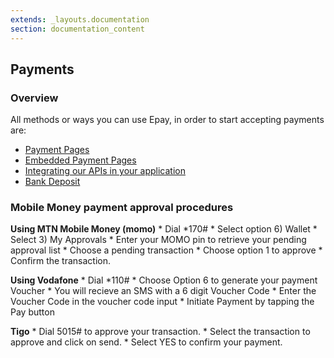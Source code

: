```yaml
---
extends: _layouts.documentation
section: documentation_content
---
```


## Payments

### Overview

All methods or ways you can use Epay, in order to start accepting payments are:

- [Payment Pages](/docs/payment-pages)
- [Embedded Payment Pages](/docs/payment-page-embedded)
- [Integrating our APIs in your application](/docs/content-markdown)
- [Bank Deposit](/docs/bank-deposit)
  

### Mobile Money payment approval procedures

**Using MTN Mobile Money (momo)**
    * Dial *170#
    * Select option 6) Wallet
    * Select 3) My Approvals
    * Enter your MOMO pin to retrieve your pending approval list
    * Choose a pending transaction
    * Choose option 1 to approve
    * Confirm the transaction.

**Using Vodafone**
    * Dial *110#
    * Choose Option 6 to generate your payment Voucher
    * You will recieve an SMS with a 6 digit Voucher Code
    * Enter the Voucher Code in the voucher code input
    * Initiate Payment by tapping the Pay button 

**Tigo**
    * Dial 5015# to approve your transaction.
    * Select the transaction to approve and click on send.
    * Select YES to confirm your payment.
